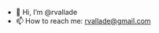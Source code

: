 - 👋 Hi, I’m @rvallade
- 📫 How to reach me: rvallade@gmail.com

<!---
rvallade/rvallade is a ✨ special ✨ repository because its `README.md` (this file) appears on your GitHub profile.
You can click the Preview link to take a look at your changes.
--->
